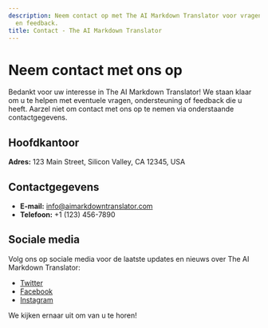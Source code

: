 ```yaml
---
description: Neem contact op met The AI Markdown Translator voor vragen, ondersteuning
  en feedback.
title: Contact - The AI Markdown Translator
---
```


# Neem contact met ons op

Bedankt voor uw interesse in The AI Markdown Translator! We staan klaar om u te helpen met eventuele vragen, ondersteuning of feedback die u heeft. Aarzel niet om contact met ons op te nemen via onderstaande contactgegevens.

## Hoofdkantoor

**Adres:** 123 Main Street, Silicon Valley, CA 12345, USA

## Contactgegevens

- **E-mail:** info@aimarkdowntranslator.com
- **Telefoon:** +1 (123) 456-7890

## Sociale media

Volg ons op sociale media voor de laatste updates en nieuws over The AI Markdown Translator:

- [Twitter](https://twitter.com/aimarkdowntranslator)
- [Facebook](https://www.facebook.com/aimarkdowntranslator)
- [Instagram](https://www.instagram.com/aimarkdowntranslator)

We kijken ernaar uit om van u te horen!